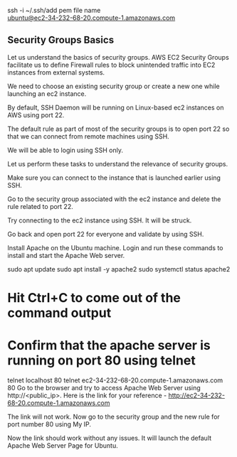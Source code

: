 ssh -i ~/.ssh/add pem file name\
 ubuntu@ec2-34-232-68-20.compute-1.amazonaws.com
 
 
 
Security Groups Basics
------------------------
Let us understand the basics of security groups. AWS EC2 Security Groups facilitate us to define Firewall rules to block unintended traffic into EC2 instances from external systems.

We need to choose an existing security group or create a new one while launching an ec2 instance.

By default, SSH Daemon will be running on Linux-based ec2 instances on AWS using port 22.

The default rule as part of most of the security groups is to open port 22 so that we can connect from remote machines using SSH.

We will be able to login using SSH only.

Let us perform these tasks to understand the relevance of security groups.

Make sure you can connect to the instance that is launched earlier using SSH.

Go to the security group associated with the ec2 instance and delete the rule related to port 22.

Try connecting to the ec2 instance using SSH. It will be struck.

Go back and open port 22 for everyone and validate by using SSH.

Install Apache on the Ubuntu machine. Login and run these commands to install and start the Apache Web server.

sudo apt update
sudo apt install -y apache2
sudo systemctl status apache2
# Hit Ctrl+C to come out of the command output
 
# Confirm that the apache server is running on port 80 using telnet
telnet localhost 80
telnet ec2-34-232-68-20.compute-1.amazonaws.com 80
Go to the browser and try to access Apache Web Server using http://<public_ip>. Here is the link for your reference - http://ec2-34-232-68-20.compute-1.amazonaws.com

The link will not work. Now go to the security group and the new rule for port number 80 using My IP.

Now the link should work without any issues. It will launch the default Apache Web Server Page for Ubuntu.